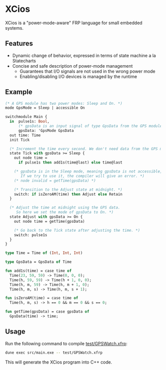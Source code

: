 # XCios

XCios is a "power-mode-aware" FRP language for small embedded systems.

## Features

- Dynamic change of behavior, expressed in terms of state machine a la Statecharts
- Concise and safe description of power-mode management
  - Guarantees that I/O signals are not used in the wrong power mode
  - Enabling/disabling I/O devices is managed by the runtime

## Example

```ocaml
(* A GPS module has two power modes: Sleep and On. *)
mode GpsMode = Sleep | accessible On

switchmodule Main {
  in  pulse1s: Bool,
      (* gpsData is an input signal of type GpsData from the GPS module that is accessible only in the On mode. *)
      gpsData: 'GpsMode GpsData
  out time: Time
  init Tick

  (* Increment the time every second. We don't need data from the GPS module in this state so we set the mode of gpsData to Sleep. *)
  state Tick with gpsData >= Sleep {
    out node time =
      if pulse1s then add1s(time@last) else time@last

    (* gpsData is in the Sleep mode, meaning gpsData is not accessible, so we can't use it here.
       If we try to use it, the compiler will give an error. *)
    (* node invalid = getTime(gpsData) *)

    (* Transition to the Adjust state at midnight. *)
    switch: if isZeroAM(time) then Adjust else Retain
  }

  (* Adjust the time at midnight using the GPS data.
     So here we set the mode of gpsData to On. *)
  state Adjust with gpsData >= On {
    out node time = getTime(gpsData)

    (* Go back to the Tick state after adjusting the time. *)
    switch: pulse1s
  }
}

type Time = Time of (Int, Int, Int)

type GpsData = GpsData of Time

fun add1s(time) = case time of
  Time(23, 59, 59) -> Time(0, 0, 0);
  Time(h, 59, 59) -> Time(h + 1, 0, 0);
  Time(h, m, 59) -> Time(h, m + 1, 0);
  Time(h, m, s) -> Time(h, m, s + 1);

fun isZeroAM(time) = case time of
  Time(h, m, s) -> h == 0 && m == 0 && s == 0;

fun getTime(gpsData) = case gpsData of
  GpsData(time) -> time;
```

## Usage

Run the following command to compile [test/GPSWatch.xfrp](test/GPSWatch.xfrp):

```sh
dune exec src/main.exe -- test/GPSWatch.xfrp
```

This will generate the XCios program into C++ code.
